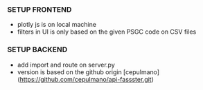 ### SETUP FRONTEND
- plotly js is on local machine
- filters in UI is only based on the given PSGC code on CSV files

### SETUP BACKEND
- add import and route on server.py
- version is based on the github origin [cepulmano] (https://github.com/cepulmano/api-fassster.git)


